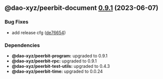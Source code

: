 ## @dao-xyz/peerbit-document [0.9.1](https://github.com/dao-xyz/peerbit/compare/@dao-xyz/peerbit-document@0.9.0...@dao-xyz/peerbit-document@0.9.1) (2023-06-07)


### Bug Fixes

* add release cfg ([de76654](https://github.com/dao-xyz/peerbit/commit/de766548f8106804d319e8b51e9607f2a3f60726))





### Dependencies

* **@dao-xyz/peerbit-program:** upgraded to 0.9.1
* **@dao-xyz/peerbit-rpc:** upgraded to 0.9.1
* **@dao-xyz/peerbit-test-utils:** upgraded to 0.4.3
* **@dao-xyz/peerbit-time:** upgraded to 0.0.24
